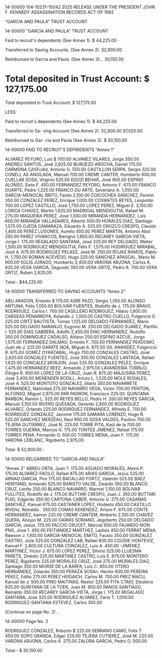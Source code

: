 14-00000
104-10231-10042 2025 RELEASE UNDER THE PRESIDENT JOHN F. KENNEDY ASSASSINATION RECORDS ACT OF 1992

"GARCIA AND PAULA"
TRUST ACCOUNT

14-00000
"GARCIA AND PAULA"
TRUST ACCOUNT

Faid to recruit's dependents
(See Annex 1). $ 44,225.00

Transferred to Saving Accounts.
(See Annex 2). 52,800.00

Reimbursed to Garcia and Paula.
(See Annex 3)... 30,150.00

Total deposited in
Trust Account: $ 127,175.00
==============
Total deposited in Trust Account: $ 127,175.00

LESS:

Paid to recruit's
dependents (See
Annex 1). $ 44,225.00

Transferred to Sa-
ving Account (See
Annex 2). 52,800.00 97,025.00

Reimbursed to Gar-
cia and Paula (See
Annex 3). $ 30,150.00

14-00000
FAID TO RECRUIT'S DEPIRIDENTS "Annex 1"

ALVAREZ PEYURO, Luis $ 700.00
ALVAREZ VILARES, Jorge 350.00
ANDREU SANTOS, José 2,625.00
BURUEZO AROCHA, Daniel 175.00
CARMONA CASFcdid, Antonio G. 550.00
CASTILLON SERPA, Sergio 325.00
CONELL AS ANGILADA, Manuel 700.00
CREME CANTER, Humberto 600.00
CUELLAR SOSA, Virginio 525.00
EGOZI BEHAR, José 900.00
ESPINO ALONSO, Sixto F. 450.00
FERNANDEZ PEYDRO, Antonio F. 675.00
FRANCO DUARTE, Pedro 1,225.00
FRANCO DU ARTE, Severiano A. 1,050.00
GARCIA-MENOCAL BRITO, Faisto 2,100.00
COICOCHEA SANCHEZ, Fermin 350.00
CONZALEZ PEREZ, Enrique 1,000.00
COVANTES REYES, Leopoldo 700.00
LOPEZ CASTILLO, José 1,750.00
LOPEZ PEREZ, Miguel E. 3,150.00
LORICA CHAVEZ, Martín 1,625.00
MADRIGAL MENDIGUTIA, Rafael M. 275.00
MAQUEIRA PEREZ, Jose 1,000.00
MIRANDA HERNANDEZ, Luis 600.00
MIRANDA VALLADARES, Alberto 500.00
HORALES DIAZ, Santiago 1,575.00
OJEDA CAMARAZA, Eduardo A. 525.00
OROZCO CRESPO, Clauido 1,400.00
PEREZ LUGONES, Aurelio 450.00
PEREZ MARTIN, Antonio Abol 250.00
PAREZ VIVANCOS, Benigno 1,800,00
RECAREY GARCIA-VIETA, Jorge I. 175.00
REGALADO SANTANA, José 325.00
REY DELGADO, Walter 1,500.00
RODRIGUEZ MENDIGUTIA, Félix F. 1,575.00
HODIRGUEZ MIRABAL, José A. 675.00
RODRIGUEZ PELASZ, José M. 250.00
ROJAS RAMOS, Pablo H. 1,750.00
ROMAN ACEVEDO, Hugo 225.00
SANCHEZ APASCAL, Mario M. 900.00
SOLIS JURADO, Humberto 2,450.00
VARONA ARJONA, Carlos A. 825.00
VEGA GARCIA, Segundo 350.00
VERA ORTIZ, Pedro R. 700.00
VERA ORTIZ, Rubén 2,625,00

Total:- $44,225.00

14-00000
TRANSFERRED TO SAVING ACCOUNTS "Amex 2"

ABU ARAGON, Ernesto $ 175.00
ASRE PAZO, Sergio 1,350.00
ALONSO ANTUNA, Folix 1,050.00
BOLIVAR FUENTES, Rodolfo de J. 175.00
BRAVO RODRIGUEZ, Carlos I. 700.00
CASILLERO RODRIGUEZ, Hilario 1,800.00
CARSEAS PENARROYA, Kolando J. 1,000.00
CASTRO CUELLO, Fulgencio 0. 225.00
CRITZ BAUTISTA, Tomas 1,125.00
DELGADO FERNANDEZ, Mario 525.00
DELGADO NARANJO, Eugonio M. 250.00
DELGADO SUAREZ, Panfilo I. 525.00
DIAS CABRERA, Adolfo 2,450.00
DIAC HERNANDEZ, Rodolfo 350.00
DOMINGUEZ CADALSO, Atilano 250.00
ESFINO AZCUE, Jorgo 1,575.00
FERNANDEZ DALMAU, Ernesto F. 700.00
FERNANDEZ PEADOMO, Juan de J. 225.00
GARATE NOA, Miguel A. 675.00
GIL ANANDEZ, Fulgencio R. 675.00
GOMEZ OYARZABAL, Hugo 700.00
CONZALES CASTRO, José 2,625.00
GONZALEZ FUENTES, José 350.00
GONZALEZ LANTADA, Rafael 1,625.00
CONCALEZ MORJON, Joso 525.00
GONZALEZ PELEZ, Enrique 1,475.00
HERNANDEZ BEEZ, Armando 2,975.00
LAVANDEIRA TORRIJO, Dilogio R. 900.00
LOPEZ DE LA CRUZ, Juan R. 875.00
MAJUSIRA PEREZ, José 3,400.00
MENENDER RODILL, Arturo L. 1,525.00
MOLE ROSALES, José A. 525.00
MONTOTO GONZALEZ, liilario 350.00
NAVARRETE FERNANDEZ, Natividad 275.00
NAVARRO VEGA, Víctor 700.00
PENTON, ALFONSO, Miguel 2,975.00
PAR PADRON, Francisco 225.00.
QUINTANA BARBON, Ramón L. 525.00
REYES BELLO, Pedro H. 350.00
REYES GARCIA, Manuel 3,150.00
RIVERO QUESADA, Gerardo 2,800.00
RODRIGUEZ ALVAREZ, Orlando 225.00
RODRIGUEZ FERNANDEZ, Alfredo E. 700.00
RODRIGUEZ GONZALEZ, Jacome 175.00
SAMARA LORENZO, Hugo R. 525.00
SANCHEZ MERZEAU, Raul 900.00
SOSA VALDES, Paulino 700.00
TEJERA GUTIERREZ, José N. 225.00
TORRE PITA, Kaúl de la 700.00
TORRES GUERRA, Marcos G. 175.00
TONTES JIMENEZ, Rafael 175.00
TORRES PENA, Fernando O. 500.00
TORRES MENA, Juan F. 175.00
VARONA LEBLANC, Rigoberto 2,975,00

Total: $ 52,800.00
:

14-00000
RELGARBIED TO "GARCIA AND PAULA"

"Annex 3"
ABREU ORTA, Juan ?. 175.00
AGUADO MORALES, Alexis P. 175.00
ALVAREZ-FACILO, Rafael 875.00
ARIAS GARCIA, Jezus 525.00
ARNAO GARCIA, Piro 175.00
BACALLAO FORTZ, Valentin 525.00
BAEZ HERITAND, Armando 525.00
BARISTO VALDE, Zwardo 350.00
BLANCO CRUZ, Lenito 250.00
BLANCO NAVARRO, Warmel 1,100.00
BOLIVAR FULLITES, Rodolfo de J. 175.00
BUTTARI CRESPO, Juan J. 350.00
BUTTARI PUIG, Edgardo 350.00
CARTONA CABER, Antonio G. 275.00
CASAÑAS SANCHEZ, Kanuel 675.00
CASTANER LOPEZ, Hodesto 450.00
CASTILLO RIVEño, Reinaldo . 350.00
COMAS KENENDEZ, Arturo F. 675.00
CONTE HERNANDEZ, kamon 225.00
CREME CANTEM, #mberto 2,100.00
CHAVEZ QUERA, Αλέμιο Μ. 225.00
DARIAS SORIANO, Jegoberto 250.00
DELGADO GARCIA, Jesús. 175.00
FACCIO CRUCET, Marcial 600.00
FAJARDO MON PNG, Jose 1. 450.00
FEITIANDEZ MARTHEZ, Ladisls 450.00
FERRAT MENA, Rawson J. 1,100.00
GARCIA-MENOCAL EMITO, Fausto 350.00
GONZALEZ CASTRO, Joze 525.00
GONZALEZ LAB, Rafael 600.00
COUDIE HONTEVIZ, Kanuel F. 2,800.00
CULTURA CONZALEZ, Luis A. 450.00
-JIMENEZ MARTINEZ, Victor J. 675.00
LOPEZ PEREZ, Silvino 525.00
LLUESMA PARETS, Zmesto 225.00
MARTINEZ CASTRO, Luis E. 675.00
MONTERO PEREZ, Rigoberto 225.00
MORALES CRUZ, José 275.00
MORALES DIAZ, Santiago 350.00
MORSE DE LA BARFA, Luis C. 450.00
OTERO HERNANDEZ, Zolando 350.00
PERAZA SOSAn, Hector 600.00
PEREIRA PEKEZ, Edilio 275.00
PEREZ HEIDAICH, Carlos M. 700.00
PREZ MACU, Kanuel de J. 500.00
PINO MAITINAS, Nestor 225.00
FITA CTAIO, Eleuterio 825.00
QUINTANA DE LA TOER, Juan M. 900.00
RANOS SANTIAGO, Reinaldo 350.00
RECAREY GARCIA-VIETA, Jorge I. 175.00
REGALADO SANTANA, Jose 325.00
RODRIGUEZ ALVAREZ, Fario T. 1,000.00
RODRIGUEZ-SANTANA ESTEVEZ, Carlos 350.00

(Continue on page No. 2)
..

14-00000
Page No. 2

RODRIGUEZ CONZALEZ, Roborto $ 225.00
SERRANO CAMO, Folix T. 450.00
SOPO GRANDA, Edgar 225.00
TEJERA CUTIEREZ, José M. 225.00
VARONA ARJONA, Carlos A. 275.00
ZALORA GARCIA, Pedro O. 500.00

Total:- $ 30,150.00
